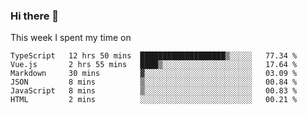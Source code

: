 ### Hi there 👋

<!--
**qiruohan/qiruohan** is a ✨ _special_ ✨ repository because its `README.md` (this file) appears on your GitHub profile.

Here are some ideas to get you started:

- 🔭 I’m currently working on ...
- 🌱 I’m currently learning ...
- 👯 I’m looking to collaborate on ...
- 🤔 I’m looking for help with ...
- 💬 Ask me about ...
- 📫 How to reach me: ...
- 😄 Pronouns: ...
- ⚡ Fun fact: ...
-->

This week I spent my time on 
<!--START_SECTION:waka-->

```text
TypeScript   12 hrs 50 mins  ███████████████████▒░░░░░   77.34 %
Vue.js       2 hrs 55 mins   ████▒░░░░░░░░░░░░░░░░░░░░   17.64 %
Markdown     30 mins         ▓░░░░░░░░░░░░░░░░░░░░░░░░   03.09 %
JSON         8 mins          ▒░░░░░░░░░░░░░░░░░░░░░░░░   00.84 %
JavaScript   8 mins          ▒░░░░░░░░░░░░░░░░░░░░░░░░   00.83 %
HTML         2 mins          ░░░░░░░░░░░░░░░░░░░░░░░░░   00.21 %
```

<!--END_SECTION:waka-->
